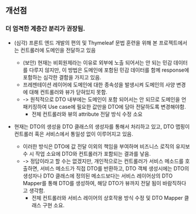 ## 개선점

### 더 엄격한 계층간 분리가 권장됨.

- (심각) 프론트 엔드 개발의 편의 및 Thymeleaf 문법 훈련을 위해 본 프로젝트에서는 컨트롤러에 도메인을 전달하고 있음
    - (보안) 현재는 비회원제라는 이유로 외부에 노출 되어서는 안 되는 민감 데이터를 다루지 않지만, 이 방법은 도메인에 포함된 민감 데이터를 함께 response에 포함하는 심각한 결함을 가지고 있음.
    - 프레젠테이션 레이어에 도메인에 대한 종속성을 발생시켜 도메인의 사양 변경에 대해 컨트롤러와 뷰가 닫혀있지 못함.
    - -> 원칙적으로 DTO 내부에는 도메인이 포함 되어서는 안 되므로 도메인을 언패키징하여 Use case에 필요한 값만을 DTO에 담아 전달하도록 변경해야함.
        - 전체 컨트롤러와 뷰의 attribute 전달 방식 수정 소요


- 현재는 DTO의 생성을 DTO 클래스의 생성자를 통해서 처리하고 있고, DTO 맵핑이 컨트롤러 혹은 서비스에서 통일성 없이 이루어지고 있음.
    - 이러한 방식은 DTO에 값 전달 이외의 책임을 부여하며 비즈니스 로직의 유지보수 시 작업 소요에 DTO와 컨트롤러가 포함되는 결과를 낳음.
    - -> 정답이라고 할 수는 없겠지만, 개인적으로는 컨트롤러가 서비스 메소드를 호출하면, 서비스 메소드가 직접 DTO를 반환하고, DTO 객체 생성시에는 DTO의 생성자나 DTO 클래스에 정의된 메소드보다는
      서비스 레이어상의 DTO Mapper를 통해 DTO를 생성하여, 해당 DTO가 뷰까지 전달 됨이 바람직하다고 생각함.
        - 전체 컨트롤러와 서비스 레이어의 상호작용 방식 수정 및 DTO Mapper 클래스 구현 소요.